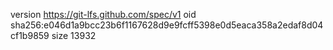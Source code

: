 version https://git-lfs.github.com/spec/v1
oid sha256:e046d1a9bcc23b6f1167628d9e9fcff5398e0d5eaca358a2edaf8d04cf1b9859
size 13932
